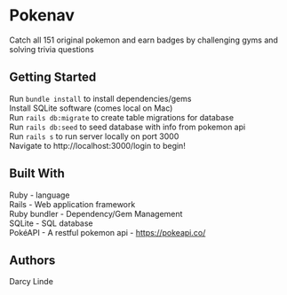 # Pokenav

Catch all 151 original pokemon and earn badges by challenging gyms and solving trivia questions<br>

## Getting Started

Run `bundle install` to install dependencies/gems<br>
Install SQLite software (comes local on Mac)<br>
Run `rails db:migrate` to create table migrations for database<br>
Run `rails db:seed` to seed database with info from pokemon api<br>
Run `rails s` to run server locally on port 3000<br>
Navigate to http://localhost:3000/login to begin!

## Built With

Ruby - language<br>
Rails - Web application framework<br>
Ruby bundler - Dependency/Gem Management<br>
SQLite - SQL database<br>
PokéAPI - A restful pokemon api - https://pokeapi.co/

## Authors

Darcy Linde
